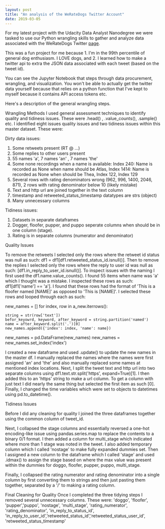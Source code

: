 ```yaml
---
layout: post
title: "An analysis of the WeRateDogs Twitter Account"
date: 2019-03-05
---
```


For my latest project with the Udacity Data Analyst Nanodegree we were tasked to use our Python wrangling skills to gather and analyze data associated with the WeRateDogs Twitter [page](https://twitter.com/dog_rates?ref_src=twsrc%5Egoogle%7Ctwcamp%5Eserp%7Ctwgr%5Eauthor).

This was a fun project for me because 1. I'm in the 99th percentile of general dog enthusiasm. I LOVE dogs, and 2. I learned how to make a twitter api to extra the JSON data associated with each tweet (based on the tweet id).

You can see the Jupyter Notebook that steps through data procurement, wrangling, and visualization. You won't be able to actually get the twitter data yourself because that relies on a python function that I've kept to myself because it contains API access tokens etc.

Here's a description of the general wrangling steps.

Wrangling Methods
I used general assessment techniques to identify quality and tidiness issues. These were .head() , .value_counts(), .sample() etc. I identified eight issues quality issues and two tidiness issues within this master dataset. These were:

Dirty data issues:

1. Some retweets present (RT @ ...)
2. Some replies to other users present
3. 55 names 'a', 7 names 'an' , 7 names 'the'
4. Some none recordings when a name is available: Index 240: Name is recorded as None when name should be Atlas, Index 1414: Name is recorded as None when should be Thea, Index 122, Index 129
5. Several rows with rating denominators wrong (962, 996, 1400, 2046, 871), 2 rows with rating denominator below 10 (likely mistake)
6. Text and http url are joined together in the text column
7. timestamp and retweeted_status_timestamp datatypes are strs (object)
8. Many unnecessary columns

Tidiness issues:

1. Datasets in separate dataframes
2. Dogger, floofer, pupper, and puppo seperate columns when should be in one column (stage).
3. Rating is in separate columns (numerator and denominator)

Quality Issues

To remove the retweets I selected only the rows where the retweet id status was null as such: df1 = df1[df1.retweeted_status_id.isnull()]. Then to remove the replies I selected only the rows where the reply to user id was null as such: [df1.in_reply_to_user_id.isnull()]. To inspect issues with the naming I first used the df1.name.value_counts(). I found 55 items when name was 'a' which I thought was a mistake. I inspected these rows as such: df1[df1['name'] == 'a']. I found that these rows had the format of 'This is a floofer named [NAME]' as opposed to 'This is [NAME]'. I selected these rows and looped through each as such:

new_names = []
for index, row in a_new.iterrows():

    string = str(row['text'])
    befor_keyowrd, keyword, after_keyword = string.partition('named')
    name = after_keyword.split('.')[0]
    new_names.append({'index': index, 'name': name})


new_names = pd.DataFrame(new_names)
new_names = new_names.set_index('index')

I created a new dataframe and used .update() to update the new names in the master df. I manually replaced the names where the names were first assigned 'an' and 'the' and also manually replaced some names at mentioned index locations. Next, I split the tweet text and http url into two separate columns using df1.text.str.split('https', expand=True)[1]. I then added this to an 'https' string to make a url column. To get a column with just text I did nearly the same thing but selected the first item as such [0]. Finally, I changed the time variables which were set to objects to datetimes using pd.to_datetime().

Tidiness Issues

Before I did any cleaning for quality I joined the three dataframes together using the common column of tweet_id.

Next, I collapsed the stage columns and essentially reversed a one-hot encoding-like issue using pandas.series.map to replace the contents to a binary 0/1 format. I then added a column for multi_stage which indicated where more than 1 stage was noted in the tweet. I also added temporary column which I called 'nostage' to make fully expanded dummies set. Then I assigned a new column to the dataframe which I called 'stage' and used .idmax() to assign the stage based on where the max value was present within the dummies for doggo, floofer, pupper, puppo, multi_stage.

Finally, I collapsed the rating numerator and rating denominator into a single column by first converting them to strings and then just pasting them together, separated by a '/' to making a rating column.

Final Cleaning for Quality
Once I completed the three tidying steps I removed several unnecessary columns. These were:  'doggo', 'floofer', 'pupper','puppo', 'nostage', 'multi_stage', 'rating_numerator', 'rating_denominator', 'in_reply_to_status_id', 'in_reply_to_user_id','retweeted_status_id','retweeted_status_user_id', 'retweeted_status_timestamp'
